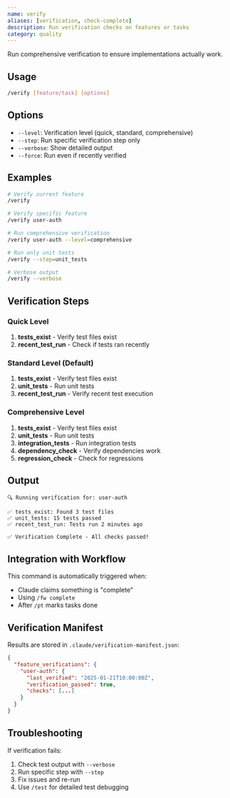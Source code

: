 ```yaml
---
name: verify
aliases: [verification, check-complete]
description: Run verification checks on features or tasks
category: quality
---
```


Run comprehensive verification to ensure implementations actually work.

## Usage
```bash
/verify [feature/task] [options]
```

## Options
- `--level`: Verification level (quick, standard, comprehensive)
- `--step`: Run specific verification step only
- `--verbose`: Show detailed output
- `--force`: Run even if recently verified

## Examples
```bash
# Verify current feature
/verify

# Verify specific feature
/verify user-auth

# Run comprehensive verification
/verify user-auth --level=comprehensive

# Run only unit tests
/verify --step=unit_tests

# Verbose output
/verify --verbose
```

## Verification Steps

### Quick Level
1. **tests_exist** - Verify test files exist
2. **recent_test_run** - Check if tests ran recently

### Standard Level (Default)
1. **tests_exist** - Verify test files exist
2. **unit_tests** - Run unit tests
3. **recent_test_run** - Verify recent test execution

### Comprehensive Level
1. **tests_exist** - Verify test files exist
2. **unit_tests** - Run unit tests
3. **integration_tests** - Run integration tests
4. **dependency_check** - Verify dependencies work
5. **regression_check** - Check for regressions

## Output
```
🔍 Running verification for: user-auth

✅ tests_exist: Found 3 test files
✅ unit_tests: 15 tests passed
✅ recent_test_run: Tests run 2 minutes ago

✅ Verification Complete - All checks passed!
```

## Integration with Workflow

This command is automatically triggered when:
- Claude claims something is "complete"
- Using `/fw complete`
- After `/pt` marks tasks done

## Verification Manifest

Results are stored in `.claude/verification-manifest.json`:
```json
{
  "feature_verifications": {
    "user-auth": {
      "last_verified": "2025-01-21T10:00:00Z",
      "verification_passed": true,
      "checks": [...]
    }
  }
}
```

## Troubleshooting

If verification fails:
1. Check test output with `--verbose`
2. Run specific step with `--step`
3. Fix issues and re-run
4. Use `/test` for detailed test debugging
